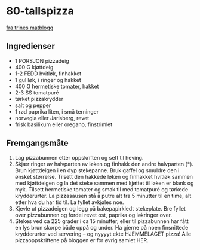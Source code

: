# 80-tallspizza
[fra trines matblogg](https://trinesmatblogg.no/recipe/hje-je-je-hjemmelaga-pizza-med-kjottdeig-lok-og-ost/)
## Ingredienser
* 1 PORSJON pizzadeig
* 400 G kjøttdeig
* 1-2 FEDD hvitløk, finhakket
* 1 gul løk, i ringer og hakket
* 400 G hermetiske tomater, hakket
* 2-3 SS tomatpuré
* tørket pizzakrydder
* salt og pepper
* 1 rød paprika liten, i små terninger
* norvegia eller Jarlsberg, revet
* frisk basilikum eller oregano, finstrimlet
## Fremgangsmåte
1. Lag pizzabunnen etter oppskriften og sett til heving.
2. Skjær ringer av halvparten av løken og finhakk den andre halvparten (*). Brun kjøttdeigen i en dyp stekepanne. Bruk gaffel og smuldre den i ønsket størrelse. Tilsett den hakkede løken og finhakket hvitløk sammen med kjøttdeigen og la det steke sammen med kjøttet til løken er blank og myk. Tilsett hermetiske tomater og smak til med tomatpurè og tørkede krydderurter. La pizzasausen stå å putre alt fra 5 minutter til en time, alt etter hva du har tid til. La fyllet avkjøles noe.
3. Kjevle ut pizzadeigen og legg på bakepapirkledt stekeplate. Bre fyllet over pizzabunnen og fordel revet ost, paprika og løkringer over.
4. Stekes ved ca 225 grader i ca 15 minutter, eller til pizzabunnen har fått en lys brun skorpe både oppå og under. Ha gjerne på noen finsnittede krydderurter ved servering – og nyyyyt ekte HJEMMELAGET pizza! Alle pizzaoppskriftene på bloggen er for øvrig samlet HER.